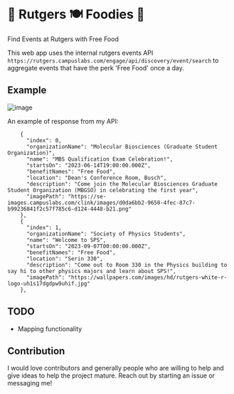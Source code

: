 # 🍜 Rutgers 🍽️ Foodies 🍲

Find Events at Rutgers with Free Food

This web app uses the internal rutgers events API `https://rutgers.campuslabs.com/engage/api/discovery/event/search` to aggregate events that have the perk 'Free Food' once a day.

## Example

![image](https://github.com/ibrahimmudassar/Rutgers-Foodies/assets/22484328/43e0ebf8-ce43-47da-815f-32d0b932abd2)

An example of response from my API:

```"data": [
    {
      "index": 0,
      "organizationName": "Molecular Biosciences (Graduate Student Organization)",
      "name": "MBS Qualification Exam Celebration!",
      "startsOn": "2023-06-14T19:00:00.000Z",
      "benefitNames": "Free Food",
      "location": "Dean's Conference Room, Busch",
      "description": "Come join the Molecular Biosciences Graduate Student Organization (MBGSO) in celebrating the first year",
      "imagePath": "https://se-images.campuslabs.com/clink/images/d0da6bb2-9650-4fec-87c7-b99236841f2c57f785c6-d124-4448-b21.png"
    },
    {
      "index": 1,
      "organizationName": "Society of Physics Students",
      "name": "Welcome to SPS",
      "startsOn": "2023-09-07T00:00:00.000Z",
      "benefitNames": "Free Food",
      "location": "Serin 330",
      "description": "Come out to Room 330 in the Physics building to say hi to other physics majors and learn about SPS!",
      "imagePath": "https://wallpapers.com/images/hd/rutgers-white-r-logo-uh1s17dgdpw9uhif.jpg"
    },
```

## TODO

- Mapping functionality

## Contribution

I would love contributors and generally people who are willing to help and give ideas to help the project mature. Reach out by starting an issue or messaging me!
